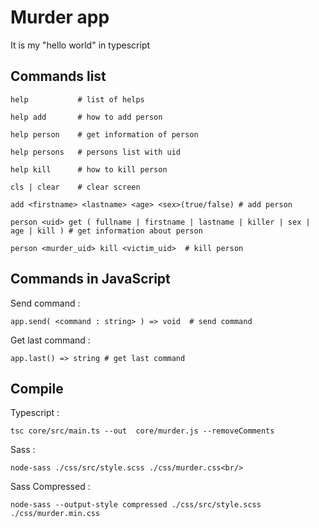 # Murder app

It is my "hello world" in typescript

## Commands list
```
help           # list of helps

help add       # how to add person

help person    # get information of person

help persons   # persons list with uid

help kill      # how to kill person

cls | clear    # clear screen

add <firstname> <lastname> <age> <sex>(true/false) # add person

person <uid> get ( fullname | firstname | lastname | killer | sex | age | kill ) # get information about person

person <murder_uid> kill <victim_uid>  # kill person
```

## Commands in JavaScript

Send command :

```
app.send( <command : string> ) => void  # send command
```

Get last command :

```
app.last() => string # get last command
```

## Compile

Typescript :

```
tsc core/src/main.ts --out  core/murder.js --removeComments
```

Sass :

```
node-sass ./css/src/style.scss ./css/murder.css<br/>
```
Sass Compressed :
```
node-sass --output-style compressed ./css/src/style.scss ./css/murder.min.css
```
